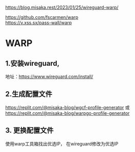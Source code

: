 
https://blog.misaka.rest/2023/01/25/wireguard-warp/     

https://github.com/fscarmen/warp     
https://v.xss.sx/pass-wall/warp      


# WARP
##   1.安装wireguard,    
地址：https://www.wireguard.com/install/            

##   2.生成配置文件     
 https://replit.com/@misaka-blog/wgcf-profile-generator 或        
 https://replit.com/@misaka-blog/warpgo-profile-generator           

##  3. 更换配置文件      
使用warp工具箱找出优选IP， 在wireguard修改为优选IP      



